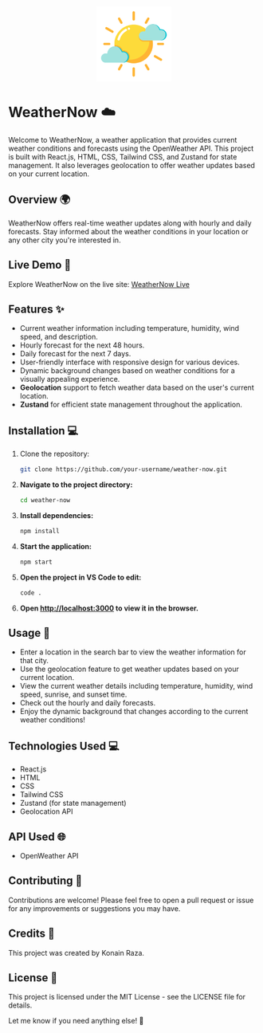 <div align="center">
  <img src="icon.png" alt="WeatherNow Icon" width="150">
</div>

# WeatherNow ☁️

Welcome to WeatherNow, a weather application that provides current weather conditions and forecasts using the OpenWeather API. This project is built with React.js, HTML, CSS, Tailwind CSS, and Zustand for state management. It also leverages geolocation to offer weather updates based on your current location.

## Overview 🌍

WeatherNow offers real-time weather updates along with hourly and daily forecasts. Stay informed about the weather conditions in your location or any other city you're interested in.

## Live Demo 🚀

Explore WeatherNow on the live site: [WeatherNow Live](https://weather-now-vite.vercel.app/)

## Features ✨

- Current weather information including temperature, humidity, wind speed, and description.
- Hourly forecast for the next 48 hours.
- Daily forecast for the next 7 days.
- User-friendly interface with responsive design for various devices.
- Dynamic background changes based on weather conditions for a visually appealing experience.
- **Geolocation** support to fetch weather data based on the user's current location.
- **Zustand** for efficient state management throughout the application.

## Installation 💻

1. Clone the repository:

   ```bash
   git clone https://github.com/your-username/weather-now.git
   ```

2. **Navigate to the project directory:**

   ```bash
   cd weather-now
   ```

3. **Install dependencies:**

   ```bash
   npm install
   ```

4. **Start the application:**

   ```bash
   npm start
   ```

5. **Open the project in VS Code to edit:**

   ```bash
   code .
   ```

6. **Open [http://localhost:3000](http://localhost:3000) to view it in the browser.**

## Usage 🌟

- Enter a location in the search bar to view the weather information for that city.
- Use the geolocation feature to get weather updates based on your current location.
- View the current weather details including temperature, humidity, wind speed, sunrise, and sunset time.
- Check out the hourly and daily forecasts.
- Enjoy the dynamic background that changes according to the current weather conditions!

## Technologies Used 💻

- React.js
- HTML
- CSS
- Tailwind CSS
- Zustand (for state management)
- Geolocation API

## API Used 🌐

- OpenWeather API

## Contributing 🤝

Contributions are welcome! Please feel free to open a pull request or issue for any improvements or suggestions you may have.

## Credits 🙌

This project was created by Konain Raza.

## License 📝

This project is licensed under the MIT License - see the LICENSE file for details.

Let me know if you need anything else! 🌟
